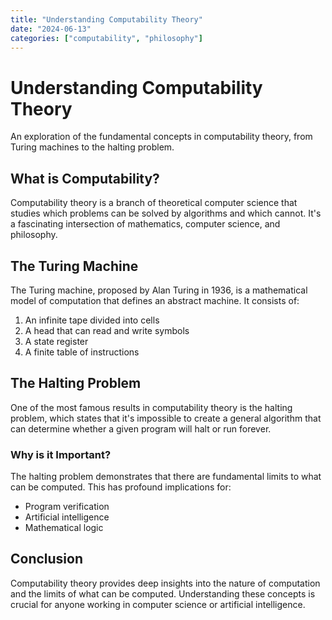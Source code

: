 ```yaml
---
title: "Understanding Computability Theory"
date: "2024-06-13"
categories: ["computability", "philosophy"]
---
```


# Understanding Computability Theory

An exploration of the fundamental concepts in computability theory, from Turing machines to the halting problem.

## What is Computability?

Computability theory is a branch of theoretical computer science that studies which problems can be solved by algorithms and which cannot. It's a fascinating intersection of mathematics, computer science, and philosophy.

## The Turing Machine

The Turing machine, proposed by Alan Turing in 1936, is a mathematical model of computation that defines an abstract machine. It consists of:

1. An infinite tape divided into cells
2. A head that can read and write symbols
3. A state register
4. A finite table of instructions

## The Halting Problem

One of the most famous results in computability theory is the halting problem, which states that it's impossible to create a general algorithm that can determine whether a given program will halt or run forever.

### Why is it Important?

The halting problem demonstrates that there are fundamental limits to what can be computed. This has profound implications for:

- Program verification
- Artificial intelligence
- Mathematical logic

## Conclusion

Computability theory provides deep insights into the nature of computation and the limits of what can be computed. Understanding these concepts is crucial for anyone working in computer science or artificial intelligence. 